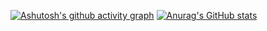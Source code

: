 [![Ashutosh's github activity graph](https://github-readme-activity-graph.vercel.app/graph?username=Hmmcrs&theme=react-dark)](https://github.com/ashutosh00710/github-readme-activity-graph)
[![Anurag's GitHub stats](https://github-readme-stats.vercel.app/api?username=Hmmcrs)](https://github.com/anuraghazra/github-readme-stats)
